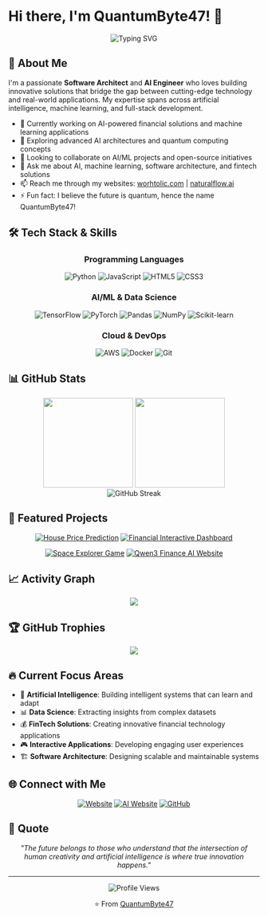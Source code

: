 # Hi there, I'm QuantumByte47! 👋

<div align="center">
  
  ![Typing SVG](https://readme-typing-svg.herokuapp.com?font=Fira+Code&weight=600&size=28&pause=1000&color=00D4FF&center=true&vCenter=true&width=600&lines=Software+Architect;AI+Engineer;Solution+Engineer;Building+the+Future+with+Code)
  
</div>

## 🚀 About Me

I'm a passionate **Software Architect** and **AI Engineer** who loves building innovative solutions that bridge the gap between cutting-edge technology and real-world applications. My expertise spans across artificial intelligence, machine learning, and full-stack development.

- 🔭 Currently working on AI-powered financial solutions and machine learning applications
- 🌱 Exploring advanced AI architectures and quantum computing concepts  
- 👥 Looking to collaborate on AI/ML projects and open-source initiatives
- 💬 Ask me about AI, machine learning, software architecture, and fintech solutions
- 📫 Reach me through my websites: [worhtolic.com](http://worhtolic.com) | [naturalflow.ai](http://naturalflow.ai)
- ⚡ Fun fact: I believe the future is quantum, hence the name QuantumByte47!

## 🛠️ Tech Stack & Skills

<div align="center">

### Programming Languages
![Python](https://img.shields.io/badge/Python-3776AB?style=for-the-badge&logo=python&logoColor=white)
![JavaScript](https://img.shields.io/badge/JavaScript-F7DF1E?style=for-the-badge&logo=javascript&logoColor=black)
![HTML5](https://img.shields.io/badge/HTML5-E34F26?style=for-the-badge&logo=html5&logoColor=white)
![CSS3](https://img.shields.io/badge/CSS3-1572B6?style=for-the-badge&logo=css3&logoColor=white)

### AI/ML & Data Science
![TensorFlow](https://img.shields.io/badge/TensorFlow-FF6F00?style=for-the-badge&logo=tensorflow&logoColor=white)
![PyTorch](https://img.shields.io/badge/PyTorch-EE4C2C?style=for-the-badge&logo=pytorch&logoColor=white)
![Pandas](https://img.shields.io/badge/Pandas-150458?style=for-the-badge&logo=pandas&logoColor=white)
![NumPy](https://img.shields.io/badge/NumPy-013243?style=for-the-badge&logo=numpy&logoColor=white)
![Scikit-learn](https://img.shields.io/badge/Scikit--learn-F7931E?style=for-the-badge&logo=scikitlearn&logoColor=white)

### Cloud & DevOps
![AWS](https://img.shields.io/badge/AWS-232F3E?style=for-the-badge&logo=amazonaws&logoColor=white)
![Docker](https://img.shields.io/badge/Docker-2496ED?style=for-the-badge&logo=docker&logoColor=white)
![Git](https://img.shields.io/badge/Git-F05032?style=for-the-badge&logo=git&logoColor=white)

</div>

## 📊 GitHub Stats

<div align="center">
  <img height="180em" src="https://github-readme-stats.vercel.app/api?username=QuantumByte47&show_icons=true&theme=tokyonight&include_all_commits=true&count_private=true"/>
  <img height="180em" src="https://github-readme-stats.vercel.app/api/top-langs/?username=QuantumByte47&layout=compact&langs_count=8&theme=tokyonight"/>
</div>

<div align="center">
  <img src="https://github-readme-streak-stats.herokuapp.com/?user=QuantumByte47&theme=tokyonight" alt="GitHub Streak" />
</div>

## 🌟 Featured Projects

<div align="center">

[![House Price Prediction](https://github-readme-stats.vercel.app/api/pin/?username=QuantumByte47&repo=House-Price-Prediction&theme=tokyonight)](https://github.com/QuantumByte47/House-Price-Prediction)
[![Financial Interactive Dashboard](https://github-readme-stats.vercel.app/api/pin/?username=QuantumByte47&repo=Financial-Interactive-Dashboard&theme=tokyonight)](https://github.com/QuantumByte47/Financial-Interactive-Dashboard)

[![Space Explorer Game](https://github-readme-stats.vercel.app/api/pin/?username=QuantumByte47&repo=Space-Explorer-Game&theme=tokyonight)](https://github.com/QuantumByte47/Space-Explorer-Game)
[![Qwen3 Finance AI Website](https://github-readme-stats.vercel.app/api/pin/?username=QuantumByte47&repo=Qwen3-Finance-AI-Website&theme=tokyonight)](https://github.com/QuantumByte47/Qwen3-Finance-AI-Website)

</div>

## 📈 Activity Graph

<div align="center">
  <img src="https://github-readme-activity-graph.vercel.app/graph?username=QuantumByte47&theme=tokyo-night&bg_color=1a1b27&color=70a5fd&line=bf91f3&point=38bdae&area=true&hide_border=true" />
</div>

## 🏆 GitHub Trophies

<div align="center">
  <img src="https://github-profile-trophy.vercel.app/?username=QuantumByte47&theme=tokyonight&no-frame=false&no-bg=false&margin-w=4" />
</div>

## 🔥 Current Focus Areas

- 🤖 **Artificial Intelligence**: Building intelligent systems that can learn and adapt
- 📊 **Data Science**: Extracting insights from complex datasets  
- 💰 **FinTech Solutions**: Creating innovative financial technology applications
- 🎮 **Interactive Applications**: Developing engaging user experiences
- 🏗️ **Software Architecture**: Designing scalable and maintainable systems

## 🌐 Connect with Me

<div align="center">

[![Website](https://img.shields.io/badge/worhtolic.com-000000?style=for-the-badge&logo=About.me&logoColor=white)](http://worhtolic.com)
[![AI Website](https://img.shields.io/badge/naturalflow.ai-00D4FF?style=for-the-badge&logo=artificial-intelligence&logoColor=white)](http://naturalflow.ai)
[![GitHub](https://img.shields.io/badge/GitHub-100000?style=for-the-badge&logo=github&logoColor=white)](https://github.com/QuantumByte47)

</div>

## 💭 Quote

<div align="center">
  
  *"The future belongs to those who understand that the intersection of human creativity and artificial intelligence is where true innovation happens."*
  
</div>

---

<div align="center">
  
  ![Profile Views](https://komarev.com/ghpvc/?username=QuantumByte47&color=blueviolet&style=for-the-badge)
  
  ⭐️ From [QuantumByte47](https://github.com/QuantumByte47)
  
</div>
